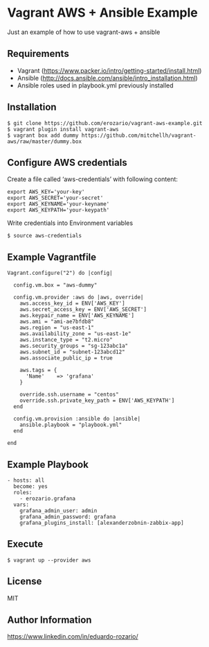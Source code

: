 Vagrant AWS + Ansible Example
===========

Just an example of how to use vagrant-aws + ansible


Requirements
------------

  - Vagrant (https://www.packer.io/intro/getting-started/install.html)
  - Ansible (http://docs.ansible.com/ansible/intro_installation.html)
  - Ansible roles used in playbook.yml previously installed
  
Installation
------------

    $ git clone https://github.com/erozario/vagrant-aws-example.git
    $ vagrant plugin install vagrant-aws
    $ vagrant box add dummy https://github.com/mitchellh/vagrant-aws/raw/master/dummy.box
    
Configure AWS credentials
--------------

Create a file called ‘aws-credentials’ with following content:

    export AWS_KEY='your-key'
    export AWS_SECRET='your-secret'
    export AWS_KEYNAME='your-keyname'
    export AWS_KEYPATH='your-keypath'
    
Write credentials into Environment variables
    
    $ source aws-credentials

Example Vagrantfile
--------------
    Vagrant.configure("2") do |config|

      config.vm.box = "aws-dummy"

      config.vm.provider :aws do |aws, override|
        aws.access_key_id = ENV['AWS_KEY']
        aws.secret_access_key = ENV['AWS_SECRET']
        aws.keypair_name = ENV['AWS_KEYNAME']
        aws.ami = "ami-ae7bfdb8"
        aws.region = "us-east-1"
        aws.availability_zone = "us-east-1e"
        aws.instance_type = "t2.micro"
        aws.security_groups = "sg-123abc1a"
        aws.subnet_id = "subnet-123abcd12"
        aws.associate_public_ip = true

        aws.tags = {
          'Name'    => 'grafana'
        }

        override.ssh.username = "centos"
        override.ssh.private_key_path = ENV['AWS_KEYPATH']
      end

      config.vm.provision :ansible do |ansible|
        ansible.playbook = "playbook.yml"
      end

    end


Example Playbook
----------------

    - hosts: all
      become: yes
      roles:
        - erozario.grafana 
      vars:
        grafana_admin_user: admin
        grafana_admin_password: grafana
        grafana_plugins_install: [alexanderzobnin-zabbix-app]

Execute
----------------
 
    $ vagrant up --provider aws 

License
-------

MIT

Author Information
------------------
https://www.linkedin.com/in/eduardo-rozario/
